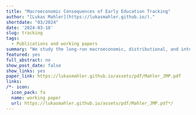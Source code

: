 ```yaml
---
title: "Macroeconomic Consequences of Early Education Tracking"
author: "[Lukas Mahler](https://lukasmahler.github.io/)."
shortdate: "03/2024"
date: '2024-03-18'
slug: tracking
tags:
  - Publications and working papers
summary: "We study the long-run macroeconomic, distributional, and intergenerational effects of school tracking---the allocation of students to different types of schools---by incorporating school track decisions into a general-equilibrium heterogeneous-agent overlapping-generations model. The key ingredient in the model is the child skill production technology, where a child’s skill development depends on her peers and the instruction pace in her school track. We show analytically that this technology can rationalize reduced-form evidence on the effects of school tracking on the distribution of child skills. We then calibrate the model using representative data from Germany, a country with a very early school tracking policy. Our calibrated model predicts that an education reform that postpones the tracking age from ten to fourteen generates sizable improvements in intergenerational mobility but comes at the cost of modest losses in aggregate human capital and economic output, reducing aggregate welfare. This efficiency-mobility trade-off is rooted in the effects of longer comprehensive schooling on child learning and depends crucially on the presence of general equilibrium effects in the labor market. Finally, our calibrated model predicts that policies reducing the parental influence in the school track choice increase both social mobility and aggregate economic output, improving aggregate welfare." 
featured: yes
full_abstract: no
show_post_date: false
show_links: yes
paper_link: https://lukasmahler.github.io/assets/pdf/Mahler_JMP.pdf
links:
/*- icon: 
  icon_pack: fa
  name: working paper
  url: https://lukasmahler.github.io/assets/pdf/Mahler_JMP.pdf*/
---
```


